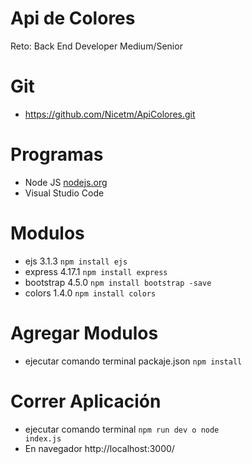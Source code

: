 # Api de Colores
Reto: Back End Developer Medium/Senior

# Git
- https://github.com/Nicetm/ApiColores.git

# Programas
- Node JS <a href="https://nodejs.org/es/"> nodejs.org </a>
- Visual Studio Code

# Modulos
- ejs 3.1.3 <code>npm install ejs</code>
- express 4.17.1 <code>npm install express</code>
- bootstrap 4.5.0 <code>npm install bootstrap -save</code>
- colors 1.4.0 <code>npm install colors</code>

# Agregar Modulos
- ejecutar comando terminal packaje.json <code>npm install</code>

# Correr Aplicación
- ejecutar comando terminal <code>npm run dev o node index.js</code>
- En navegador http://localhost:3000/
